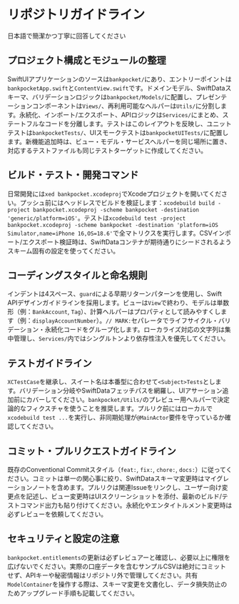 # リポジトリガイドライン

日本語で簡潔かつ丁寧に回答してください

## プロジェクト構成とモジュールの整理

SwiftUIアプリケーションのソースは`bankpocket/`にあり、エントリーポイントは`bankpocketApp.swift`と`ContentView.swift`です。ドメインモデル、SwiftDataスキーマ、バリデーションロジックは`bankpocket/Models/`に配置し、プレゼンテーションコンポーネントは`Views/`、再利用可能なヘルパーは`Utils/`に分割します。永続化、インポート/エクスポート、APIロジックは`Services/`にまとめ、ステートフルなコードを分離します。テストはこのレイアウトを反映し、ユニットテストは`bankpocketTests/`、UIスモークテストは`bankpocketUITests/`に配置します。新機能追加時は、ビュー・モデル・サービスヘルパーを同じ場所に置き、対応するテストファイルも同じテストターゲットに作成してください。

## ビルド・テスト・開発コマンド

日常開発には`xed bankpocket.xcodeproj`でXcodeプロジェクトを開いてください。プッシュ前にはヘッドレスでビルドを検証します：`xcodebuild build -project bankpocket.xcodeproj -scheme bankpocket -destination 'generic/platform=iOS'`。テストは`xcodebuild test -project bankpocket.xcodeproj -scheme bankpocket -destination 'platform=iOS Simulator,name=iPhone 16,OS=18.6'`で全マトリクスを実行します。CSVインポート/エクスポート検証時は、SwiftDataコンテナが期待通りにシードされるようスキーム固有の設定を使ってください。

## コーディングスタイルと命名規則

インデントは4スペース、`guard`による早期リターンパターンを使用し、Swift APIデザインガイドラインを採用します。ビューは`View`で終わり、モデルは単数形（例：`BankAccount`, `Tag`）、計算ヘルパーはプロパティとして読みやすくします（例：`displayAccountNumber`）。`// MARK:`セパレータでライフサイクル・バリデーション・永続化コードをグループ化します。ローカライズ対応の文字列は集中管理し、`Services/`内ではシングルトンより依存性注入を優先してください。

## テストガイドライン

`XCTestCase`を継承し、スイート名は本番型に合わせて`<Subject>Tests`とします。バリデーション分岐やSwiftDataフェッチパスを網羅し、UIアサーション追加前にカバーしてください。`bankpocket/Utils/`のプレビュー用ヘルパーで決定論的なフィクスチャを使うことを推奨します。プルリク前にはローカルで`xcodebuild test ...`を実行し、非同期処理が`@MainActor`要件を守っているか確認してください。

## コミット・プルリクエストガイドライン

既存のConventional Commitスタイル（`feat:`, `fix:`, `chore:`, `docs:`）に従ってください。コミットは単一の関心事に絞り、SwiftDataスキーマ変更時はマイグレーションノートを含めます。プルリクは関連Issueをリンクし、ユーザー向け変更点を記述し、ビュー変更時はUIスクリーンショットを添付、最新のビルド/テストコマンド出力も貼り付けてください。永続化やエンタイトルメント変更時は必ずレビューを依頼してください。

## セキュリティと設定の注意

`bankpocket.entitlements`の更新は必ずレビュアーと確認し、必要以上に権限を広げないでください。実際の口座データを含むサンプルCSVは絶対にコミットせず、APIキーや秘密情報はリポジトリ外で管理してください。共有`ModelContainer`を操作する際は、スキーマ変更を文書化し、データ損失防止のためアップグレード手順も記載してください。
